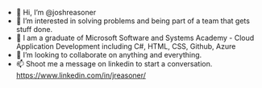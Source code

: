 - 👋 Hi, I’m @joshreasoner
- 👀 I’m interested in solving problems and being part of a team that gets stuff done.
- 🌱 I am a graduate of Microsoft Software and Systems Academy - Cloud Application Development including C#, HTML, CSS, Github, Azure
- 💞️ I’m looking to collaborate on anything and everything.
- 📫 Shoot me a message on linkedin to start a conversation. https://www.linkedin.com/in/jreasoner/

<!---
joshreasoner/joshreasoner is a ✨ special ✨ repository because its `README.md` (this file) appears on your GitHub profile.
You can click the Preview link to take a look at your changes.
--->
